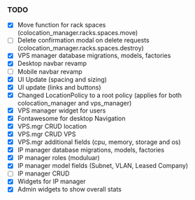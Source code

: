 ### TODO

-   [x] Move function for rack spaces (colocation_manager.racks.spaces.move)
-   [ ] Delete confirmation modal on delete requests (colocation_manager.racks.spaces.destroy)
-   [x] VPS manager database migrations, models, factories
-   [x] Desktop navbar revamp
-   [ ] Mobile navbar revamp
-   [x] UI Update (spacing and sizing)
-   [x] UI update (links and buttons)
-   [x] Changed LocationPolicy to a root policy (applies for both colocation_manager and vps_manager)
-   [x] VPS manager widget for users
-   [x] Fontawesome for desktop Navigation
-   [x] VPS.mgr CRUD location
-   [x] VPS.mgr CRUD VPS
-   [x] VPS.mgr additional fields (cpu, memory, storage and os)
-   [x] IP manager database migrations, models, factories
-   [x] IP manager roles (moduluar)
-   [x] IP manager model fields (Subnet, VLAN, Leased Company)
-   [ ] IP manager CRUD
-   [x] Widgets for IP manager
-   [x] Admin widgets to show overall stats
